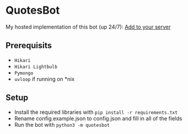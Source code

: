 # QuotesBot

My hosted implementation of this bot (up 24/7): [Add to your server](https://top.gg/bot/799028695368073255)

## Prerequisits

+ `Hikari`
+ `Hikari Lightbulb`
+ `Pymongo`
+ `uvloop` if running on *nix

## Setup

+ Install the required libraries with `pip install -r requirements.txt`
+ Rename config.example.json to config.json and fill in all of the fields
+ Run the bot with `python3 -m quotesbot`

